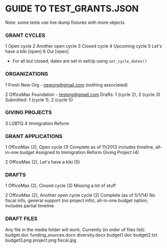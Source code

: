 # GUIDE TO TEST\_GRANTS.JSON

Note: some tests use live dump fixtures with more objects

### GRANT CYCLES

  1 Open cycle
  2 Another open cycle
  3 Closed cycle
  4 Upcoming cycle
  5 Let's have a kiki [open]
  6 Oui [open]

* For all but closed, dates are set in setUp using `set_cycle_dates()`

### ORGANIZATIONS

  1 Fresh New Org - neworg@gmail.com
    (nothing associated)

  2 OfficeMax Foundation - testorg@gmail.com
    Drafts:     1 (cycle 2), 2 (cycle 3)
    Submitted:  1 (cycle 1), 2 (cycle 5)

### GIVING PROJECTS

  3 LGBTQ
  4 Immigration Reform

### GRANT APPLICATIONS

  1 OfficeMax (2), Open cycle (1)
    Complete as of 11/2013
    includes timeline, all-in-one budget
    Assigned to Immigration Reform Giving Project (4)

  2 OfficeMax (2), Let's have a kiki (5)

### DRAFTS

  1 OfficeMax (2), Closed cycle (3)
    Missing a lot of stuff

  2 OfficeMax (2), Another open cycle cycle (2)
    Complete (as of 5/1/14)
    No fiscal info, general support (no project info), all-in-one budget option, includes partial timeline

### DRAFT FILES

  Any file in the media folder will work.  Currently (in order of files list):
    budget.doc
    funding_sources.docx
    diversity.docx
    budget1.doc
    budget2.txt
    budget3.png
    project.png
    fiscal.jpg
